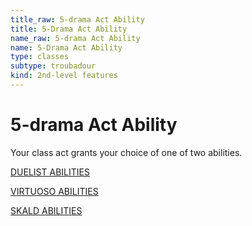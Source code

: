 ```yaml
---
title_raw: 5-drama Act Ability
title: 5-Drama Act Ability
name_raw: 5-drama Act Ability
name: 5-Drama Act Ability
type: classes
subtype: troubadour
kind: 2nd-level features
---
```


# 5-drama Act Ability

Your class act grants your choice of one of two abilities.

[DUELIST ABILITIES](./Duelist%20Abilities/Duelist%20Abilities.md)

[VIRTUOSO ABILITIES](./Virtuoso%20Abilities/Virtuoso%20Abilities.md)

[SKALD ABILITIES](./Skald%20Abilities/Skald%20Abilities.md)
